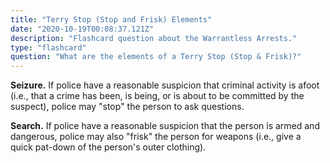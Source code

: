 ```yaml
---
title: "Terry Stop (Stop and Frisk) Elements"
date: "2020-10-19T00:08:37.121Z"
description: "Flashcard question about the Warrantless Arrests."
type: "flashcard"
question: "What are the elements of a Terry Stop (Stop & Frisk)?"
---
```


<b>Seizure.</b> If police have a reasonable suspicion that criminal activity is afoot (i.e., that a crime has been, is being, or is about to be committed by the suspect), police may "stop" the person to ask questions.

<b>Search.</b> If police have a reasonable suspicion that the person is armed and dangerous, police may also "frisk" the person for weapons (i.e., give a quick pat-down of the person's outer clothing).
